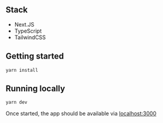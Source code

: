 
## Stack

- Next.JS
- TypeScript
- TailwindCSS

## Getting started

```
yarn install
```

## Running locally

```
yarn dev
```

Once started, the app should be available via [localhost:3000](http://localhost:3000)

